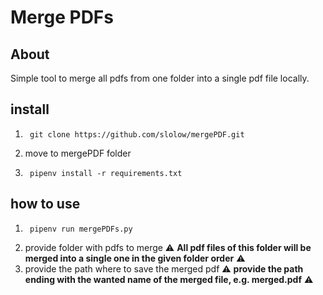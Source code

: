 # Merge PDFs

## About

Simple tool to merge all pdfs from one folder into a single pdf file locally. 

## install
1.      git clone https://github.com/slolow/mergePDF.git
2. move to mergePDF folder
3.      pipenv install -r requirements.txt

## how to use

1.      pipenv run mergePDFs.py
2.  provide folder with pdfs to merge ⚠️ **All pdf files of this folder will be merged into a single one in the given folder order** ⚠️
3. provide the path where to save the merged pdf ⚠️ **provide the path ending with the wanted name of the merged file, e.g. merged.pdf** ⚠️